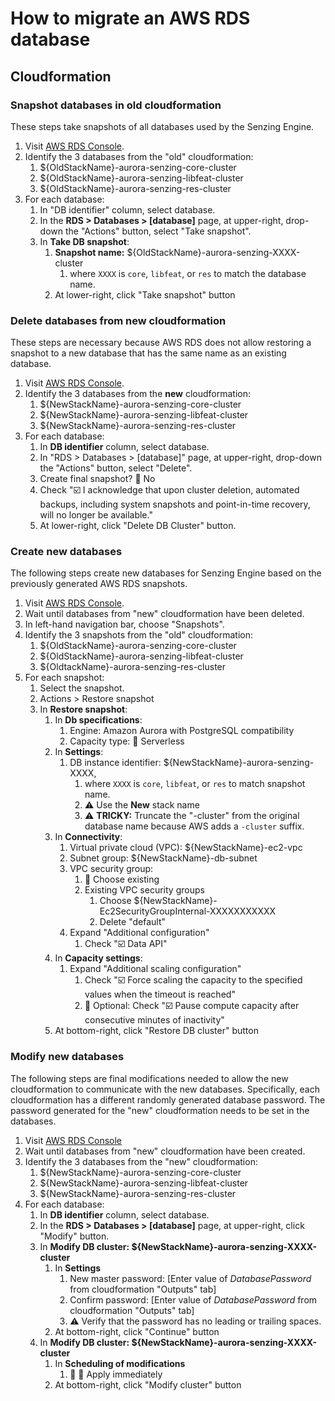 # How to migrate an AWS RDS database

## Cloudformation

### Snapshot databases in old cloudformation

These steps take snapshots of all databases used by the Senzing Engine.

1. Visit [AWS RDS Console](https://console.aws.amazon.com/rds/home?#databases:).
1. Identify the 3 databases from the "old" cloudformation:
    1. ${OldStackName}-aurora-senzing-core-cluster
    1. ${OldStackName}-aurora-senzing-libfeat-cluster
    1. ${OldStackName}-aurora-senzing-res-cluster
1. For each database:
    1. In "DB identifier" column, select database.
    1. In the **RDS > Databases > [database]** page, at upper-right, drop-down the "Actions" button, select "Take snapshot".
    1. In **Take DB snapshot**:
        1. **Snapshot name:** ${OldStackName}-aurora-senzing-XXXX-cluster
            1. where `XXXX` is `core`, `libfeat`, or `res` to match the database name.
        1. At lower-right, click "Take snapshot" button

### Delete databases from new cloudformation

These steps are necessary because AWS RDS does not allow restoring a snapshot to a new database
that has the same name as an existing database.

1. Visit [AWS RDS Console](https://console.aws.amazon.com/rds/home?#databases:).
1. Identify the 3 databases from the **new** cloudformation:
    1. ${NewStackName}-aurora-senzing-core-cluster
    1. ${NewStackName}-aurora-senzing-libfeat-cluster
    1. ${NewStackName}-aurora-senzing-res-cluster
1. For each database:
    1. In **DB identifier** column, select database.
    1. In "RDS > Databases > [database]" page, at upper-right, drop-down the "Actions" button, select "Delete".
    1. Create final snapshot?  :large_blue_circle: No
    1. Check ":ballot_box_with_check: I acknowledge that upon cluster deletion, automated backups, including system snapshots and point-in-time recovery, will no longer be available."
    1. At lower-right, click "Delete DB Cluster" button.

### Create new databases

The following steps create new databases for Senzing Engine based on the previously generated AWS RDS snapshots.

1. Visit [AWS RDS Console](https://console.aws.amazon.com/rds/home?#databases:).
1. Wait until databases from "new" cloudformation have been deleted.
1. In left-hand navigation bar, choose "Snapshots".
1. Identify the 3 snapshots from the "old" cloudformation:
    1. ${OldStackName}-aurora-senzing-core-cluster
    1. ${OldStackName}-aurora-senzing-libfeat-cluster
    1. ${OldtackName}-aurora-senzing-res-cluster
1. For each snapshot:
    1. Select the snapshot.
    1. Actions > Restore snapshot
    1. In **Restore snapshot**:
        1. In **Db specifications**:
            1. Engine: Amazon Aurora with PostgreSQL compatibility
            1. Capacity type: :large_blue_circle: Serverless
        1. In **Settings**:
            1. DB instance identifier: ${NewStackName}-aurora-senzing-XXXX,
                1. where `XXXX` is `core`, `libfeat`, or `res` to match snapshot name.
                1. :warning: Use the **New** stack name
                1. :warning: **TRICKY:** Truncate the "-cluster" from the original database name
                   because AWS adds a `-cluster` suffix.
        1. In **Connectivity**:
            1. Virtual private cloud (VPC): ${NewStackName}-ec2-vpc
            1. Subnet group: ${NewStackName}-db-subnet
            1. VPC security group:
                1. :large_blue_circle: Choose existing
                1. Existing VPC security groups
                    1. Choose ${NewStackName}-Ec2SecurityGroupInternal-XXXXXXXXXXX
                    1. Delete "default"
            1. Expand "Additional configuration"
                1. Check ":ballot_box_with_check: Data API"
        1. In **Capacity settings**:
            1. Expand "Additional scaling configuration"
                1. Check ":ballot_box_with_check: Force scaling the capacity to the specified values when the timeout is reached"
                1. :thinking: Optional: Check ":ballot_box_with_check: Pause compute capacity after consecutive minutes of inactivity"
        1. At bottom-right, click "Restore DB cluster" button

### Modify new databases

The following steps are final modifications needed to allow the
new cloudformation to communicate with the new databases.
Specifically, each cloudformation has a different randomly generated database password.
The password generated for the "new" cloudformation needs to be set in the databases.

1. Visit [AWS RDS Console](https://console.aws.amazon.com/rds/home?#databases:)
1. Wait until databases from "new" cloudformation have been created.
1. Identify the 3 databases from the "new" cloudformation:
    1. ${NewStackName}-aurora-senzing-core-cluster
    1. ${NewStackName}-aurora-senzing-libfeat-cluster
    1. ${NewStackName}-aurora-senzing-res-cluster
1. For each database:
    1. In **DB identifier** column, select database.
    1. In the **RDS > Databases > [database]** page, at upper-right, click "Modify" button.
    1. In **Modify DB cluster: ${NewStackName}-aurora-senzing-XXXX-cluster**
        1. In **Settings**
            1. New master password: [Enter value of *DatabasePassword* from cloudformation "Outputs" tab]
            1. Confirm password: [Enter value of *DatabasePassword* from cloudformation "Outputs" tab]
            1. :warning: Verify that the password has no leading or trailing spaces.
        1. At bottom-right, click "Continue" button
    1. In **Modify DB cluster: ${NewStackName}-aurora-senzing-XXXX-cluster**
        1. In **Scheduling of modifications**
            1. :thinking: :large_blue_circle: Apply immediately
        1. At bottom-right, click "Modify cluster" button
